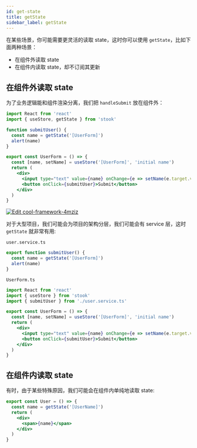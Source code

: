 ```yaml
---
id: get-state
title: getState
sidebar_label: getState
---
```


在某些场景，你可能需要更灵活的读取 state，这时你可以使用 `getState`，比如下面两种场景：

- 在组件外读取 state
- 在组件内读取 state，却不订阅其更新

## 在组件外读取 state

为了业务逻辑能和组件渲染分离，我们把 `handleSubmit` 放在组件外：

```jsx
import React from 'react'
import { useStore, getState } from 'stook'

function submitUser() {
  const name = getState('[UserForm]')
  alert(name)
}

export const UserForm = () => {
  const [name, setName] = useStore('[UserForm]', 'initial name')
  return (
    <div>
      <input type="text" value={name} onChange={e => setName(e.target.value)} />
      <button onClick={submitUser}>Submit</button>
    </div>
  )
}
```

[![Edit cool-framework-4mziz](https://codesandbox.io/static/img/play-codesandbox.svg)](https://codesandbox.io/s/cool-framework-4mziz?fontsize=14&hidenavigation=1&theme=dark)

对于大型项目，我们可能会为项目的架构分层，我们可能会有 service 层，这时 `getState` 就非常有用:

`user.service.ts`

```jsx
export function submitUser() {
  const name = getState('[UserForm]')
  alert(name)
}
```

`UserForm.ts`

```jsx
import React from 'react'
import { useStore } from 'stook'
import { submitUser } from './user.service.ts'

export const UserForm = () => {
  const [name, setName] = useStore('[UserForm]', 'initial name')
  return (
    <div>
      <input type="text" value={name} onChange={e => setName(e.target.value)} />
      <button onClick={submitUser}>Submit</button>
    </div>
  )
}
```

## 在组件内读取 state

有时，由于某些特殊原因，我们可能会在组件内单纯地读取 state:

```jsx
export const User = () => {
  const name = getState('[UserName]')
  return (
    <div>
      <span>{name}</span>
    </div>
  )
}
```
